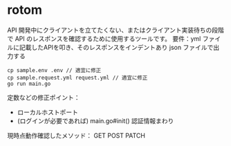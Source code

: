 # rotom
API 開発中にクライアントを立てたくない、またはクライアント実装待ちの段階で API のレスポンスを確認するために使用するツールです。
要件：yml ファイルに記載したAPIを叩き、そのレスポンスをインデントあり json ファイルで出力する
```
cp sample.env .env // 適宜に修正
cp sample.request.yml request.yml // 適宜に修正
go run main.go
```
定数などの修正ポイント：
- ローカルホストポート
- (ログインが必要であれば) main.go#init() 認証情報まわり

現時点動作確認したメソッド：
GET
POST
PATCH
